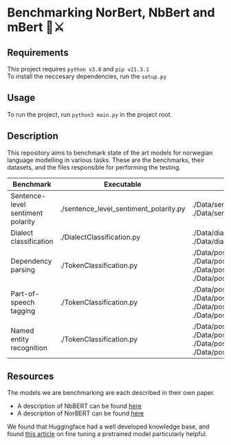 # Benchmarking NorBert, NbBert and mBert 🤖⚔️

## Requirements

This project requires ```python v3.8``` and ```pip v21.3.1``` <br />
To install the neccesary dependencies, run the ```setup.py```

## Usage

To run the project, run ```python3 main.py``` in the project root.

## Description

This repository aims to benchmark state of the art models for norwegian language modelling in various tasks. These are the benchmarks, their datasets, and the files responsible for performing the testing.


| Benchmark                         | Executable                             | Dataset                                                                                                                                                                                        |
|-----------------------------------|----------------------------------------|------------------------------------------------------------------------------------------------------------------------------------------------------------------------------------------------|
| Sentence-level sentiment polarity | ./sentence_level_sentiment_polarity.py | ./Data/sentence_level_sentiment_polarity/train.json<br>./Data/sentence_level_sentiment_polarity/test.json                                                                                      |
| Dialect classification            | ./DialectClassification.py             | ./Data/dialect_classification/dialect_tweet_train.json<br>./Data/dialect_classification/dialect_tweet_test.json                                                                                |
| Dependency parsing                | ./TokenClassification.py               | ./Data/pos_tagging/no_bokmaal-ud-train.conllu<br>./Data/pos_tagging/no_bokmaal-ud-test.conllu<br>./Data/pos_tagging/no_nynorsk-ud-train.conllu<br>./Data/pos_tagging/no_nynorsk-ud-test.conllu |
| Part-of-speech tagging            | ./TokenClassification.py               | ./Data/pos_tagging/no_bokmaal-ud-train.conllu<br>./Data/pos_tagging/no_bokmaal-ud-test.conllu<br>./Data/pos_tagging/no_nynorsk-ud-train.conllu<br>./Data/pos_tagging/no_nynorsk-ud-test.conllu |
| Named entity recognition          | ./TokenClassification.py               | ./Data/pos_tagging/no_bokmaal-ud-train.conllu<br>./Data/pos_tagging/no_bokmaal-ud-test.conllu<br>./Data/pos_tagging/no_nynorsk-ud-train.conllu<br>./Data/pos_tagging/no_nynorsk-ud-test.conllu |


## Resources

The models we are benchmarking are each described in their own paper. 

- A description of NbBERT can be found <a href="https://arxiv.org/pdf/2104.09617.pdf">here</a>
- A description of NorBERT can be found <a href="https://aclanthology.org/2021.nodalida-main.4.pdf">here</a>

We found that Huggingface had a well developed knowledge base, and found <a href="https://huggingface.co/transformers/training">this article</a> on fine tuning a pretrained model particularly helpful.



